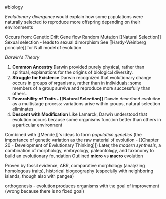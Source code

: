 #biology 

*Evolutionary divergence* would explain how some populations were naturally selected to reproduce more offspring depending on their environments

Occurs from:
	Genetic Drift
	Gene flow
	Random Mutation
	[[Natural Selection]]
	Sexual selection - leads to sexual dimorphism
See [[Hardy-Weinberg principle]] for Null model of evolution

*Darwin's Theory*
1. **Common Ancestry** Darwin provided purely physical, rather than spiritual, explanations for the origins of biological diversity. 
2. **Struggle for Existence** Darwin recognized that evolutionary change occurs in groups of organisms, rather than in individuals: some members of a group survive and reproduce more successfully than others. 
3. **Favorability of Traits - [[Natural Selection]]** Darwin described evolution as a multistage process: variations arise within groups, natural selection eliminates
4. **Descent with Modification** Like Lamarck, Darwin understood that evolution occurs because some organisms function better than others in a particular environment

Combined with [[Mendel]]'s ideas to form *population genetics* (the importance of genetic variation as the raw material of evolution - [[Chapter 20 - Development of Evolutionary Thinking]]) 
Later, the *modern synthesis*, a combination of morphology, embryology, paleontology, and taxonomy to build an evolutionary foundation
	Outlined **micro** vs **macro** evolution

Proven by fossil evidence, ABR, comparative morphology (analyzing homologous traits), historical biogeography (especially with neighboring islands, though also with pangea)

orthogenesis - evolution produces organisms with the goal of improvement (wrong because there is no fixed goal)